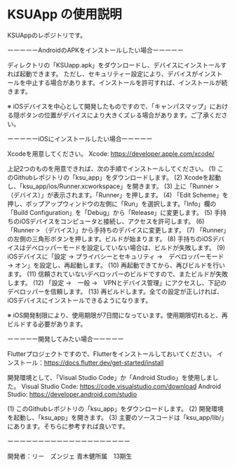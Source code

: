 # KSUApp の使用説明

KSUAppのレポジトリです。

ーーーーーAndroidのAPKをインストールしたい場合ーーーーー

ディレクトリの「KSUapp.apk」をダウンロードし、デバイスにインストールすれば起動できます。
ただし、セキュリティー設定により、デバイスがインストールを中止する場合があります。インストールを許可すれば、インストールが続きます。

※ iOSデバイスを中心として開発したものですので、「キャンパスマップ」における隠ボタンの位置がデバイスにより大きくズレる場合があります。ご了承ください。

ーーーーーiOSにインストールしたい場合ーーーーー

Xcodeを用意してください。
Xcode: https://developer.apple.com/xcode/

上記2つのものを用意できれば、次の手順でインストールしてください。
(1) このGithubレポジトリの「ksu_app」をダウンロードします。
(2) Xcodeを起動し、「ksu_app/ios/Runner.xcworkspace」を開きます。
(3) 上に「Runner > （デバイス）」が表示されます。「Runner」を押します。
(4) 「Edit Scheme」を押し、ポップアップウィンドウの左側に「Run」を選択します。「Info」欄の「Build Configuration」を「Debug」から「Release」に変更します。
(5) 手持ちのiOSデバイスをコンピュータと接続し、アクセスを許可します。
(6) 「Runner > （デバイス）」から手持ちのデバイスに変更します。
(7) 「Runner」の左側の三角形ボタンを押します。ビルドが始まります。
(8) 手持ちのiOSデバイスはデベロッパーモードを設定していない場合は、ビルドが失敗します。
(9) iOSデバイスに「設定 → プライバシーとセキュリティ →　デベロッパーモード → オン」を設定し、再起動します。
(10) 再起動できてから、再びビルドを行います。
(11) 信頼されていないデベロッパーのビルドですので、またビルドが失敗します。
(12) 「設定 →　一般 →　VPNとデバイス管理」にアクセスし、下記のデベロッパーを信頼します。
(13) 再ビルドします。全ての設定が正しければ、iOSデバイスにインストールできるようになります。

※ iOS開発制限により、使用期限が7日間になっています。使用期限切れると、再ビルドする必要があります。

ーーーーー開発してみたい場合ーーーーー

Flutterプロジェクトですので、Flutterをインストールしておいてください。
インストール：https://docs.flutter.dev/get-started/install

開発環境として、「Visual Studio Code」か「Android Studio」を使用しました。
Visual Studio Code: https://code.visualstudio.com/download
Android Studio: https://developer.android.com/studio

(1) このGithubレポジトリの「ksu_app」をダウンロードします。
(2) 開発環境を起動し、「ksu_app」を開きます。
(3) 主要のソースコードは「ksu_app/lib/」にあります。そちらに参考すれば良いです。

ーーーーーーーーーーーーーーーーーーーー

開発者：リー　ズンジェ
青木健所属　13期生
